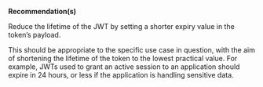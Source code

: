 **Recommendation(s)**

Reduce the lifetime of the JWT by setting a shorter expiry value in the token’s payload. 

This should be appropriate to the specific use case in question, with the aim of shortening the lifetime of the token to the lowest practical value. For example, JWTs used to grant an active session to an application should expire in 24 hours, or less if the application is handling sensitive data.